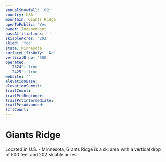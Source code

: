 ```yaml
---
annualSnowfall: '62'
country: USA
mountain: Giants Ridge
openToPublic: 'Yes'
owner: Independent
passAffiliations: ''
skiableAcres: '202'
skied: 'Yes'
state: Minnesota
surfaceLiftsOnly: 'No'
verticalDrop: '500'
operated:
  '2324': true
  '2425': true
website: ''
elevationBase:
elevationSummit:
trailCount:
trailPctBeginner:
trailPctIntermediate:
trailPctAdvanced:
liftCount:
---
```



# Giants Ridge

Located in U.S. - Minnesota, Giants Ridge is a ski area with a vertical drop of 500 feet and 202 skiable acres.

